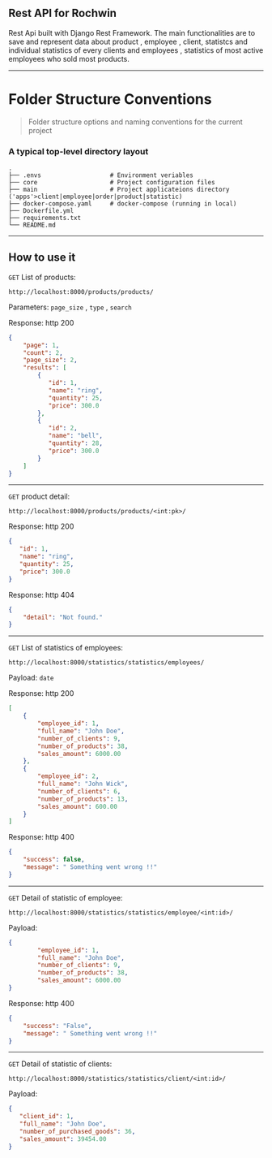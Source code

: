    ## Rest API for Rochwin 
Rest Api built with Django Rest Framework. The main functionalities are to save and represent data about product , employee , client, statistcs and individual statistics of every clients and employees , statistics of most active employees who sold most products.


----




Folder Structure Conventions
============================

> Folder structure options and naming conventions for the current project

### A typical top-level directory layout

    .
    ├── .envs                   # Environment veriables
    ├── core                    # Project configuration files
    ├── main                    # Project applicateions directory ('apps'>client|employee|order|product|statistic) 
    ├── docker-compose.yaml     # docker-compose (running in local)
    ├── Dockerfile.yml 
    ├── requirements.txt
    └── README.md


----

## How to use it
`GET` List of products:
```
http://localhost:8000/products/products/
```
Parameters: `page_size` , `type` , `search`

Response: http 200
```json
{
    "page": 1,
    "count": 2,
    "page_size": 2,
    "results": [
        {
           "id": 1,
           "name": "ring", 
           "quantity": 25,
           "price": 300.0
        },
        {
           "id": 2,
           "name": "bell", 
           "quantity": 28,
           "price": 300.0
        }
    ]
}
```
----
`GET` product detail:
```
http://localhost:8000/products/products/<int:pk>/
```
Response: http 200
```json
{
   "id": 1,
   "name": "ring", 
   "quantity": 25,
   "price": 300.0
}
```
Response: http 404
```json
{
    "detail": "Not found."
}
```
----

`GET` List of statistics of employees:
```
http://localhost:8000/statistics/statistics/employees/
```
Payload: `date`

Response: http 200
```json
[
    {
        "employee_id": 1,
        "full_name": "John Doe",
        "number_of_clients": 9,
        "number_of_products": 38,
        "sales_amount": 6000.00
    },
    {
        "employee_id": 2,
        "full_name": "John Wick",
        "number_of_clients": 6,
        "number_of_products": 13,
        "sales_amount": 600.00
    }
]
```
Response: http 400
```json
{
    "success": false,
    "message": " Something went wrong !!"
}
```

---

`GET` Detail of statistic of employee:
```
http://localhost:8000/statistics/statistics/employee/<int:id>/
```

Payload:
```json
{
        "employee_id": 1,
        "full_name": "John Doe",
        "number_of_clients": 9,
        "number_of_products": 38,
        "sales_amount": 6000.00
}
```



Response: http 400
```json
{
    "success": "False",
    "message": " Something went wrong !!"
}
```
---

`GET` Detail of statistic of clients:
```
http://localhost:8000/statistics/statistics/client/<int:id>/
```

Payload:
```json
{
   "client_id": 1,
   "full_name": "John Doe",
   "number_of_purchased_goods": 36,
   "sales_amount": 39454.00
}
```

 














